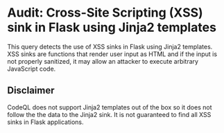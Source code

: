 # Audit: Cross-Site Scripting (XSS) sink in Flask using Jinja2 templates

This query detects the use of XSS sinks in Flask using Jinja2 templates. XSS sinks are functions that render user input as HTML and if the input is not properly sanitized, it may allow an attacker to execute arbitrary JavaScript code.

## Disclaimer

CodeQL does not support Jinja2 templates out of the box so it does not follow the the data to the Jinja2 sink. It is not guaranteed to find all XSS sinks in Flask applications.
